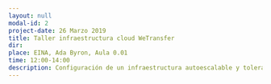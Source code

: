 ```yaml
---
layout: null
modal-id: 2
project-date: 26 Marzo 2019
title: Taller infraestructura cloud WeTransfer
dir: 
place: EINA, Ada Byron, Aula 0.01
time: 12:00-14:00
description: Configuración de un infraestructura autoescalable y tolerante a fallos dimensionada para millones de peticiones en Amazon Web Services.
---
```


